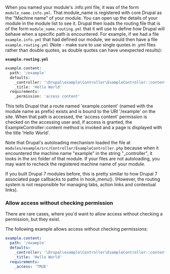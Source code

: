 When you named your module's .info.yml file, it was of the form `module_name.info.yml`. That module\_name is registered with core Drupal as the "Machine name" of your module. You can open up the details of your module in the module list to see it. Drupal then loads the routing file that is of the form `module_name.routing.yml` that it will use to define how Drupal will behave when a specific path is encountered. For example, if we had a file `example.info.yml` that had defined our module, we would then have a file `example.routing.yml` (Note - make sure to use single quotes in .yml files rather than double quotes, as double quotes can have unexpected results):

**`example.routing.yml`**

```php
example.content:
  path: '/example' 
  defaults: 
    _controller: '\Drupal\example\Controller\ExampleController::content' 
    _title: 'Hello World'
  requirements: 
    _permission: 'access content' 

```

This tells Drupal that a route named 'example.content' (named with the module name as prefix) exists and is bound to the URI '/example' on the site. When that path is accessed, the 'access content' permission is checked on the accessing user and, if access is granted, the ExampleController::content method is invoked and a page is displayed with the title 'Hello World'.

Note that Drupal's autoloading mechanism loaded the file at `modules/example/src/Controller/ExampleController.php` because when it encountered the machine name "example" in the string "\_controller", it looks in the src folder of that module. If your files are not autoloading, you may want to recheck the registered machine name of your module.

If you built Drupal 7 modules before, this is pretty similar to how Drupal 7 associated page callbacks to paths in hook\_menu(). (However, the routing system is not responsible for managing tabs, action links and contextual links).

### Allow access without checking permission

There are rare cases, where you'd want to allow access without checking a permission, but they exist.

The following example allows access without checking permissions:

```yaml
example.content:
  path: '/example' 
  defaults: 
    _controller: '\Drupal\example\Controller\ExampleController::content' 
    _title: 'Hello World'
  requirements: 
    _access: 'TRUE'

```